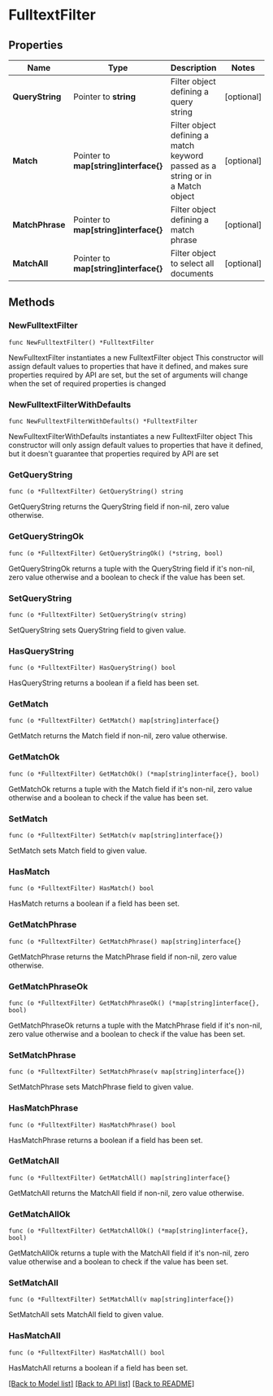 # FulltextFilter

## Properties

Name | Type | Description | Notes
------------ | ------------- | ------------- | -------------
**QueryString** | Pointer to **string** | Filter object defining a query string | [optional] 
**Match** | Pointer to **map[string]interface{}** | Filter object defining a match keyword passed as a string or in a Match object | [optional] 
**MatchPhrase** | Pointer to **map[string]interface{}** | Filter object defining a match phrase | [optional] 
**MatchAll** | Pointer to **map[string]interface{}** | Filter object to select all documents | [optional] 

## Methods

### NewFulltextFilter

`func NewFulltextFilter() *FulltextFilter`

NewFulltextFilter instantiates a new FulltextFilter object
This constructor will assign default values to properties that have it defined,
and makes sure properties required by API are set, but the set of arguments
will change when the set of required properties is changed

### NewFulltextFilterWithDefaults

`func NewFulltextFilterWithDefaults() *FulltextFilter`

NewFulltextFilterWithDefaults instantiates a new FulltextFilter object
This constructor will only assign default values to properties that have it defined,
but it doesn't guarantee that properties required by API are set

### GetQueryString

`func (o *FulltextFilter) GetQueryString() string`

GetQueryString returns the QueryString field if non-nil, zero value otherwise.

### GetQueryStringOk

`func (o *FulltextFilter) GetQueryStringOk() (*string, bool)`

GetQueryStringOk returns a tuple with the QueryString field if it's non-nil, zero value otherwise
and a boolean to check if the value has been set.

### SetQueryString

`func (o *FulltextFilter) SetQueryString(v string)`

SetQueryString sets QueryString field to given value.

### HasQueryString

`func (o *FulltextFilter) HasQueryString() bool`

HasQueryString returns a boolean if a field has been set.

### GetMatch

`func (o *FulltextFilter) GetMatch() map[string]interface{}`

GetMatch returns the Match field if non-nil, zero value otherwise.

### GetMatchOk

`func (o *FulltextFilter) GetMatchOk() (*map[string]interface{}, bool)`

GetMatchOk returns a tuple with the Match field if it's non-nil, zero value otherwise
and a boolean to check if the value has been set.

### SetMatch

`func (o *FulltextFilter) SetMatch(v map[string]interface{})`

SetMatch sets Match field to given value.

### HasMatch

`func (o *FulltextFilter) HasMatch() bool`

HasMatch returns a boolean if a field has been set.

### GetMatchPhrase

`func (o *FulltextFilter) GetMatchPhrase() map[string]interface{}`

GetMatchPhrase returns the MatchPhrase field if non-nil, zero value otherwise.

### GetMatchPhraseOk

`func (o *FulltextFilter) GetMatchPhraseOk() (*map[string]interface{}, bool)`

GetMatchPhraseOk returns a tuple with the MatchPhrase field if it's non-nil, zero value otherwise
and a boolean to check if the value has been set.

### SetMatchPhrase

`func (o *FulltextFilter) SetMatchPhrase(v map[string]interface{})`

SetMatchPhrase sets MatchPhrase field to given value.

### HasMatchPhrase

`func (o *FulltextFilter) HasMatchPhrase() bool`

HasMatchPhrase returns a boolean if a field has been set.

### GetMatchAll

`func (o *FulltextFilter) GetMatchAll() map[string]interface{}`

GetMatchAll returns the MatchAll field if non-nil, zero value otherwise.

### GetMatchAllOk

`func (o *FulltextFilter) GetMatchAllOk() (*map[string]interface{}, bool)`

GetMatchAllOk returns a tuple with the MatchAll field if it's non-nil, zero value otherwise
and a boolean to check if the value has been set.

### SetMatchAll

`func (o *FulltextFilter) SetMatchAll(v map[string]interface{})`

SetMatchAll sets MatchAll field to given value.

### HasMatchAll

`func (o *FulltextFilter) HasMatchAll() bool`

HasMatchAll returns a boolean if a field has been set.


[[Back to Model list]](../README.md#documentation-for-models) [[Back to API list]](../README.md#documentation-for-api-endpoints) [[Back to README]](../README.md)


